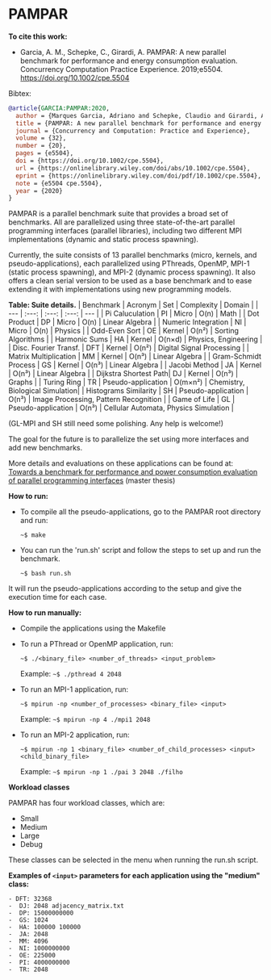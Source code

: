 # PAMPAR

**To cite this work:**

 - Garcia, A. M., Schepke, C., Girardi, A. PAMPAR: A new parallel benchmark for performance and energy consumption evaluation. Concurrency Computation Practice Experience. 2019;e5504. https://doi.org/10.1002/cpe.5504

Bibtex:

```bibtex
@article{GARCIA:PAMPAR:2020,
  author = {Marques Garcia, Adriano and Schepke, Claudio and Girardi, Alessandro},
  title = {PAMPAR: A new parallel benchmark for performance and energy consumption evaluation},
  journal = {Concurrency and Computation: Practice and Experience},
  volume = {32},
  number = {20},
  pages = {e5504},
  doi = {https://doi.org/10.1002/cpe.5504},
  url = {https://onlinelibrary.wiley.com/doi/abs/10.1002/cpe.5504},
  eprint = {https://onlinelibrary.wiley.com/doi/pdf/10.1002/cpe.5504},
  note = {e5504 cpe.5504},
  year = {2020}
}
```

PAMPAR is a parallel benchmark suite that provides a broad set of benchmarks. All are parallelized using three state-of-the-art parallel programming interfaces (parallel libraries), including two different MPI implementations (dynamic and static process spawning).

Currently, the suite consists of 13 parallel benchmarks (micro, kernels, and pseudo-applications), each parallelized using PThreads, OpenMP, MPI-1 (static process spawning), and MPI-2 (dynamic process spawning). It also offers a clean serial version to be used as a base benchmark and to ease extending it with implementations using new programming models.

**Table: Suite details.**
| Benchmark | Acronym | Set | Complexity | Domain |
| --- | :---: | :---: | :---: | --- |
| Pi Caluculation       | PI | Micro | O(n) | Math | 
| Dot Product           | DP | Micro | O(n) | Linear Algebra | 
| Numeric Integration   | NI | Micro | O(n) | Physics |
| Odd-Even Sort         | OE | Kernel | O(n²) | Sorting Algorithms |
| Harmonic Sums         | HA | Kernel | O(n×d) | Physics, Engineering |
| Disc. Fourier Transf. | DFT | Kernel | O(n²) | Digital Signal Processing |
| Matrix Multiplication | MM | Kernel | O(n³) | Linear Algebra |
| Gram-Schmidt Process  | GS | Kernel | O(n³) | Linear Algebra |
| Jacobi Method         | JA | Kernel | O(n³) | Linear Algebra |
| Dijkstra Shortest Path| DJ | Kernel | O(n³) | Graphs |
| Turing Ring           | TR | Pseudo-application | O(m×n²) | Chemistry, Biological Simulation|
| Histograms Similarity | SH | Pseudo-application | O(n³) | Image Processing, Pattern Recognition |
| Game of Life          | GL | Pseudo-application | O(n³) | Cellular Automata, Physics Simulation |
  
  
  (GL-MPI and SH still need some polishing. Any help is welcome!)

The goal for the future is to parallelize the set using more interfaces and add new benchmarks.

More details and evaluations on these applications can be found at: [Towards a benchmark for performance and power consumption evaluation of parallel programming interfaces](https://repositorio.unipampa.edu.br/jspui/handle/riu/4136) (master thesis)

**How to run:**

  - To compile all the pseudo-applications, go to the PAMPAR root directory and run:
  
	`~$ make`
    
  - You can run the 'run.sh' script and follow the steps to set up and run the benchmark.
  
  	`~$ bash run.sh`
    
  It will run the pseudo-applications according to the setup and give the execution time for each case.
  

**How to run manually:**

  - Compile the applications using the Makefile
  
  - To run a PThread or OpenMP application, run:
    
    	~$ ./<binary_file> <number_of_threads> <input_problem>
    
    Example: 
    	`~$ ./pthread 4 2048`
   
    
  - To run an MPI-1 application, run:
  
  	`~$ mpirun -np <number_of_processes> <binary_file> <input>`
    
    Example: 
    	`~$ mpirun -np 4 ./mpi1 2048`
    
    
  - To run an MPI-2 application, run:
 
 	`~$ mpirun -np 1 <binary_file> <number_of_child_processes> <input> <child_binary_file>`
    
    Example: 
    	`~$ mpirun -np 1 ./pai 3 2048 ./filho`
  
  
  **Workload classes**
  
PAMPAR has four workload classes, which are:
	
- Small	
- Medium	
- Large	
- Debug
		
These classes can be selected in the menu when running the run.sh script.
	
   **Examples of `<input>` parameters for each application using the "medium" class:**

	- DFT: 32368
	-  DJ: 2048 adjacency_matrix.txt
	-  DP: 15000000000
	-  GS: 1024
	-  HA: 100000 100000
	-  JA: 2048
	-  MM: 4096
	-  NI: 1000000000
	-  OE: 225000
	-  PI: 4000000000
	-  TR: 2048
